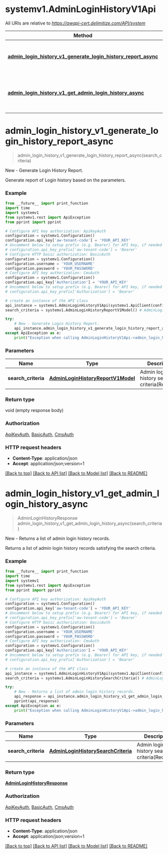 # systemv1.AdminLoginHistoryV1Api

All URIs are relative to *https://awapi-cert.delimitize.com/API/system*

Method | HTTP request | Description
------------- | ------------- | -------------
[**admin_login_history_v1_generate_login_history_report_async**](AdminLoginHistoryV1Api.md#admin_login_history_v1_generate_login_history_report_async) | **POST** /admins/login-history/report | New - Generate Login History Report.
[**admin_login_history_v1_get_admin_login_history_async**](AdminLoginHistoryV1Api.md#admin_login_history_v1_get_admin_login_history_async) | **POST** /admins/login-history/search | New - Returns a list of admin login history records.


# **admin_login_history_v1_generate_login_history_report_async**
> admin_login_history_v1_generate_login_history_report_async(search_criteria)

New - Generate Login History Report.

Generate report of Login history based on the parameters.

### Example
```python
from __future__ import print_function
import time
import systemv1
from systemv1.rest import ApiException
from pprint import pprint

# Configure API key authorization: ApiKeyAuth
configuration = systemv1.Configuration()
configuration.api_key['aw-tenant-code'] = 'YOUR_API_KEY'
# Uncomment below to setup prefix (e.g. Bearer) for API key, if needed
# configuration.api_key_prefix['aw-tenant-code'] = 'Bearer'
# Configure HTTP basic authorization: BasicAuth
configuration = systemv1.Configuration()
configuration.username = 'YOUR_USERNAME'
configuration.password = 'YOUR_PASSWORD'
# Configure API key authorization: CmsAuth
configuration = systemv1.Configuration()
configuration.api_key['Authorization'] = 'YOUR_API_KEY'
# Uncomment below to setup prefix (e.g. Bearer) for API key, if needed
# configuration.api_key_prefix['Authorization'] = 'Bearer'

# create an instance of the API class
api_instance = systemv1.AdminLoginHistoryV1Api(systemv1.ApiClient(configuration))
search_criteria = systemv1.AdminLoginHistoryReportV1Model() # AdminLoginHistoryReportV1Model | Admin login history search criteria(Required).

try:
    # New - Generate Login History Report.
    api_instance.admin_login_history_v1_generate_login_history_report_async(search_criteria)
except ApiException as e:
    print("Exception when calling AdminLoginHistoryV1Api->admin_login_history_v1_generate_login_history_report_async: %s\n" % e)
```

### Parameters

Name | Type | Description  | Notes
------------- | ------------- | ------------- | -------------
 **search_criteria** | [**AdminLoginHistoryReportV1Model**](AdminLoginHistoryReportV1Model.md)| Admin login history search criteria(Required). | 

### Return type

void (empty response body)

### Authorization

[ApiKeyAuth](../README.md#ApiKeyAuth), [BasicAuth](../README.md#BasicAuth), [CmsAuth](../README.md#CmsAuth)

### HTTP request headers

 - **Content-Type**: application/json
 - **Accept**: application/json;version=1

[[Back to top]](#) [[Back to API list]](../README.md#documentation-for-api-endpoints) [[Back to Model list]](../README.md#documentation-for-models) [[Back to README]](../README.md)

# **admin_login_history_v1_get_admin_login_history_async**
> AdminLoginHistoryResponse admin_login_history_v1_get_admin_login_history_async(search_criteria)

New - Returns a list of admin login history records.

Returns a list of admin login history records satisfying the search criteria.

### Example
```python
from __future__ import print_function
import time
import systemv1
from systemv1.rest import ApiException
from pprint import pprint

# Configure API key authorization: ApiKeyAuth
configuration = systemv1.Configuration()
configuration.api_key['aw-tenant-code'] = 'YOUR_API_KEY'
# Uncomment below to setup prefix (e.g. Bearer) for API key, if needed
# configuration.api_key_prefix['aw-tenant-code'] = 'Bearer'
# Configure HTTP basic authorization: BasicAuth
configuration = systemv1.Configuration()
configuration.username = 'YOUR_USERNAME'
configuration.password = 'YOUR_PASSWORD'
# Configure API key authorization: CmsAuth
configuration = systemv1.Configuration()
configuration.api_key['Authorization'] = 'YOUR_API_KEY'
# Uncomment below to setup prefix (e.g. Bearer) for API key, if needed
# configuration.api_key_prefix['Authorization'] = 'Bearer'

# create an instance of the API class
api_instance = systemv1.AdminLoginHistoryV1Api(systemv1.ApiClient(configuration))
search_criteria = systemv1.AdminLoginHistorySearchCriteria() # AdminLoginHistorySearchCriteria | Admin login history search criteria(Required).

try:
    # New - Returns a list of admin login history records.
    api_response = api_instance.admin_login_history_v1_get_admin_login_history_async(search_criteria)
    pprint(api_response)
except ApiException as e:
    print("Exception when calling AdminLoginHistoryV1Api->admin_login_history_v1_get_admin_login_history_async: %s\n" % e)
```

### Parameters

Name | Type | Description  | Notes
------------- | ------------- | ------------- | -------------
 **search_criteria** | [**AdminLoginHistorySearchCriteria**](AdminLoginHistorySearchCriteria.md)| Admin login history search criteria(Required). | 

### Return type

[**AdminLoginHistoryResponse**](AdminLoginHistoryResponse.md)

### Authorization

[ApiKeyAuth](../README.md#ApiKeyAuth), [BasicAuth](../README.md#BasicAuth), [CmsAuth](../README.md#CmsAuth)

### HTTP request headers

 - **Content-Type**: application/json
 - **Accept**: application/json;version=1

[[Back to top]](#) [[Back to API list]](../README.md#documentation-for-api-endpoints) [[Back to Model list]](../README.md#documentation-for-models) [[Back to README]](../README.md)

